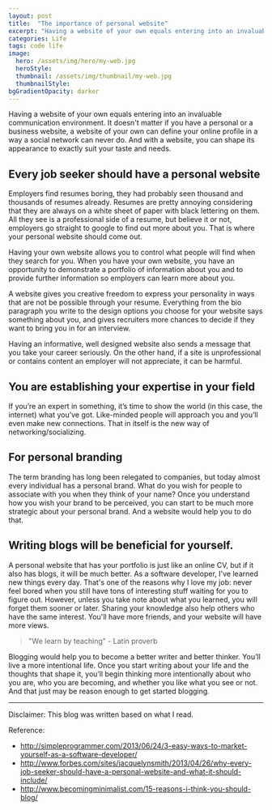 ```yaml
---
layout: post
title:  "The importance of personal website"
excerpt: "Having a website of your own equals entering into an invaluable communication environment."
categories: Life
tags: code life
image:
  hero: /assets/img/hero/my-web.jpg
  heroStyle:
  thumbnail: /assets/img/thumbnail/my-web.jpg
  thumbnailStyle:
bgGradientOpacity: darker
---
```

Having a website of your own equals entering into an invaluable communication environment. It doesn't matter if you have a personal or a business website, a website of your own can define your online profile in a way a social network can never do. And with a website, you can shape its appearance to exactly suit your taste and needs.

## Every job seeker should have a personal website

Employers find resumes boring, they had probably seen thousand and thousands of resumes already. Resumes are pretty annoying considering that they are always on a white sheet of paper with black lettering on them. All they see is a professional side of a resume, but believe it or not, employers go straight to google to find out more about you. That is where your personal website should come out.

Having your own website allows you to control what people will find when they search for you. When you have your own website, you have an opportunity to demonstrate a portfolio of information about you and to provide further information so employers can learn more about you.

A website gives you creative freedom to express your personality in ways that are not be possible through your resume. Everything from the bio paragraph you write to the design options you choose for your website says something about you, and gives recruiters more chances to decide if they want to bring you in for an interview.

Having an informative, well designed website also sends a message that you take your career seriously. On the other hand, if a site is unprofessional or contains content an employer will not appreciate, it can be harmful.

## You are establishing your expertise in your field

If you’re an expert in something, it’s time to show the world (in this case, the internet) what you’ve got. Like-minded people will approach you and you’ll even make new connections. That in itself is the new way of networking/socializing.

## For personal branding

The term branding has long been relegated to companies, but today almost every individual has a personal brand. What do you wish for people to associate with you when they think of your name? Once you understand how you wish your brand to be perceived, you can start to be much more strategic about your personal brand. And a website would help you to do that.

## Writing blogs will be beneficial for yourself.

A personal website that has your portfolio is just like an online CV, but if it also has blogs, it will be much better. As a software developer, I've learned new things every day. That's one of the reasons why I love my job: never feel bored when you still have tons of interesting stuff waiting for you to figure out. However, unless you take note about what you learned, you will forget them sooner or later. Sharing your knowledge also help others who have the same interest. You'll have more friends, and your website will have more views.

> "We learn by teaching" - Latin proverb

Blogging would help you to become a better writer and better thinker. You’ll live a more intentional life. Once you start writing about your life and the thoughts that shape it, you’ll begin thinking more intentionally about who you are, who you are becoming, and whether you like what you see or not. And that just may be reason enough to get started blogging.

---

Disclaimer: This blog was written based on what I read.

Reference:

- <http://simpleprogrammer.com/2013/06/24/3-easy-ways-to-market-yourself-as-a-software-developer/>
- <http://www.forbes.com/sites/jacquelynsmith/2013/04/26/why-every-job-seeker-should-have-a-personal-website-and-what-it-should-include/>
- <http://www.becomingminimalist.com/15-reasons-i-think-you-should-blog/>